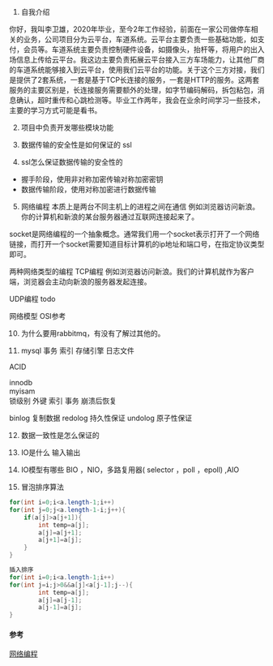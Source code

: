 1. 自我介绍

你好，我叫李卫雄，2020年毕业，至今2年工作经验，前面在一家公司做停车相关的业务，公司项目分为云平台，车道系统。云平台主要负责一些基础功能，如支付，会员等。车道系统主要负责控制硬件设备，如摄像头，抬杆等，将用户的出入场信息上传给云平台。我这边主要负责拓展云平台接入三方车场能力，让其他厂商的车道系统能够接入到云平台，使用我们云平台的功能。关于这个三方对接，我们是提供了2套系统，一套是基于TCP长连接的服务，一套是HTTP的服务。这两套服务的主要区别是，长连接服务需要额外的处理，如字节编码解码，拆包粘包，消息确认，超时重传和心跳检测等。毕业工作两年，我会在业余时间学习一些技术，主要的学习方式可能是看书。

2. 项目中负责开发哪些模块功能

3. 数据传输的安全性是如何保证的
ssl

4. ssl怎么保证数据传输的安全性的

- 握手阶段，使用非对称加密传输对称加密密钥
- 数据传输阶段，使用对称加密进行数据传输

5. 网络编程
本质上是两台不同主机上的进程之间在通信
例如浏览器访问新浪。 你的计算机和新浪的某台服务器通过互联网连接起来了。

socket是网络编程的一个抽象概念。通常我们用一个socket表示打开了一个网络链接，而打开一个socket需要知道目标计算机的ip地址和端口号，在指定协议类型即可。

两种网络类型的编程
TCP编程
例如浏览器访问新浪。我们的计算机就作为客户端，浏览器会主动向新浪的服务器发起连接。

UDP编程
todo

网络模型
OSI参考

10. 为什么要用rabbitmq，有没有了解过其他的。

11. mysql  事务  索引  存储引擎   日志文件

ACID

<!-- @import "./数据库/mysql/索引/索引分类.puml" -->

innodb     
myisam     
锁级别
外键
索引
事务
崩溃后恢复

binlog     复制数据
redolog    持久性保证
undolog    原子性保证

12. 数据一致性是怎么保证的


13. IO是什么
输入输出


14. IO模型有哪些
BIO ，NIO，多路复用器( selector  ，poll  ，epoll) ,AIO


15. 冒泡排序算法

```java
for(int i=0;i<a.length-1;i++)
for(int j=0;j<a.length-1-i;j++){
    if(a[j]>a[j+1]){
        int temp=a[j];
        a[j]=a[j+1];
        a[j+1]=a[j];
    }
}

插入排序
for(int i=0;i<a.length-1;i++)
for(int j=i;j>0&&a[j]<a[j-1];j--){
        int temp=a[j];
        a[j]=a[j-1];
        a[j-1]=a[j];
}
```

#### 参考
[网络编程](https://www.liaoxuefeng.com/wiki/1016959663602400/1017787560490144)
